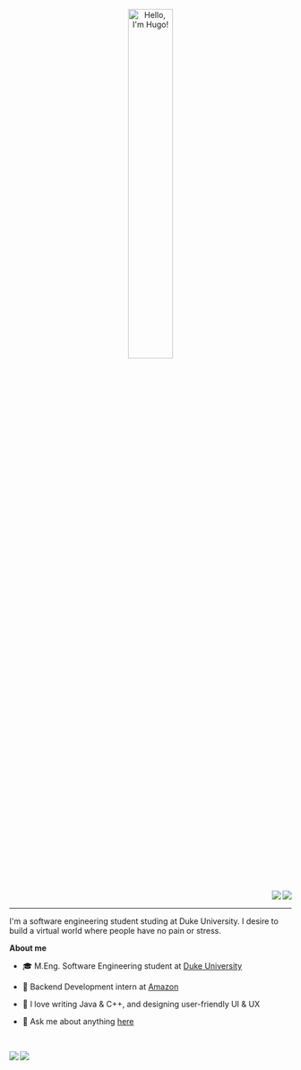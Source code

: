 <p align="center"><a href="https://github.com/0hugohu"><img width="40%" alt="Hello, I'm Hugo!" src="https://user-images.githubusercontent.com/46556200/235566662-f67b079b-152a-4b34-bedc-3de0530ad0bb.png" /></a></p>

<p>
  <a href="https://www.linkedin.com/in/yadong-hu/">
    <img align="right" src="https://img.shields.io/badge/LinkedIn-0077B5?style=for-the-badge&logo=linkedin&logoColor=white"/>
  </a>
  <a href="mailto: 0@hugohu.top">
    <img align="right" src="https://img.shields.io/badge/Gmail-D14836?style=for-the-badge&logo=gmail&logoColor=white"/>
  </a>
</p>

<br />

---



I'm a software engineering student studing at Duke University. I desire to build a virtual world where people have no pain or stress.

**About me**

- 🎓 M.Eng. Software Engineering student at [Duke University](https://duke.edu)

- 💼 Backend Development intern at [Amazon](https://amazom.com/)

- 💖 I love writing Java & C++, and designing user-friendly UI & UX

- 💬 Ask me about anything [here](https://github.com/0hugohu/0hugohu/issues)

<br />

<p>
  <a href="https://github.com/0hugohu">
    <picture>
    <source
      srcset="https://github-readme-stats.vercel.app/api?username=0HugoHu&show_icons=true&include_all_commits=false&theme=rose_pine&count_private=true#gh-dark-mode-only"
      media="(prefers-color-scheme: dark)"
    />
    <source
      srcset="https://github-readme-stats.vercel.app/api?username=0HugoHu&show_icons=true&include_all_commits=false&theme=swift&count_private=true#gh-light-mode-only"
      media="(prefers-color-scheme: light), (prefers-color-scheme: no-preference)"
    />
    <img align="left" src="https://github-readme-stats.vercel.app/api?username=0HugoHu&show_icons=true&include_all_commits=false&theme=swift&count_private=true#gh-light-mode-only" />
    </picture>
  </a>
  <a href="https://github.com/0hugohu">
    <picture>
    <source
      srcset="https://github-readme-stats.vercel.app/api/top-langs/?username=0hugohu&langs_count=8&hide=jupyter%20notebook&layout=compact&theme=rose_pine&count_private=true#gh-dark-mode-only"
      media="(prefers-color-scheme: dark)"
    />
    <source
      srcset="https://github-readme-stats.vercel.app/api/top-langs/?username=0hugohu&langs_count=8&hide=jupyter%20notebook&layout=compact&theme=swift&count_private=true#gh-light-mode-only"
      media="(prefers-color-scheme: light), (prefers-color-scheme: no-preference)"
    />
    <img align="left" src="https://github-readme-stats.vercel.app/api/top-langs/?username=0hugohu&langs_count=8&hide=jupyter%20notebook&layout=compact&theme=swift&count_private=true#gh-light-mode-only" />
    </picture>
  </a> 
</p>

